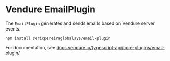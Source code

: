 # Vendure EmailPlugin

The `EmailPlugin` generates and sends emails based on Vendure server events.

`npm install @ericpereiraglobalsys/email-plugin`

For documentation, see [docs.vendure.io/typescript-api/core-plugins/email-plugin/](https://docs.vendure.io/typescript-api/core-plugins/email-plugin/)
